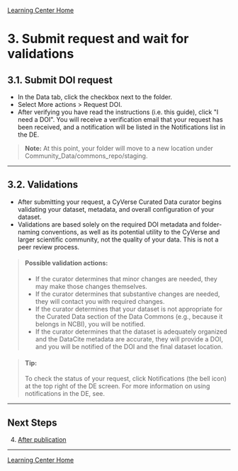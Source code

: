[Learning Center Home](http://learning.cyverse.org/)

# 3. Submit request and wait for validations

## 3.1. Submit DOI request

-   In the Data tab, click the checkbox next to the folder.
-   Select More actions \> Request DOI.
-   After verifying you have read the instructions (i.e. this guide),
    click \"I need a DOI\". You will receive a verification email that
    your request has been received, and a notification will be listed in
    the Notifications list in the DE.

> **Note:** At this point, your folder will move to a new location under Community_Data/commons_repo/staging.

------------------------------------------------------------------------

## 3.2. Validations

-   After submitting your request, a CyVerse Curated Data curator begins
    validating your dataset, metadata, and overall configuration of your
    dataset.
-   Validations are based solely on the required DOI metadata and
    folder-naming conventions, as well as its potential utility to the
    CyVerse and larger scientific community, not the quality of your
    data. This is not a peer review process.

> #### Possible validation actions:
>
> - If the curator determines that minor changes are needed, they
> may make those changes themselves.
> - If the curator determines that substantive changes are needed,
> they will contact you with required changes.
> - If the curator determines that your dataset is not appropriate
> for the Curated Data section of the Data Commons (e.g., because
> it belongs in NCBI), you will be notified.
> -  If the curator determines that the dataset is adequately
> organized and the DataCite metadata are accurate, they will
> provide a DOI, and you will be notified of the DOI and the final
> dataset location.


> #### Tip: 
> To check the status of your request, click Notifications (the bell icon) at the top right of the DE screen. For more information on using notifications in the DE, see.

------------------------------------------------------------------------

## Next Steps

4.  [After publication](https://cyverse-learning-materials.github.io/DOI_request_quickstart/after)

------------------------------------------------------------------------

[Learning Center Home](http://learning.cyverse.org/)